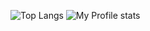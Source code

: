 
![Top Langs](https://github-readme-stats.vercel.app/api/top-langs/?username=federicomateucci&show_icons=true&theme=merko)
![My Profile stats](https://github-readme-stats.vercel.app/api?username=federicomateucci&count_private=true&show_icons=true&theme=merko)
